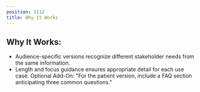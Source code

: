```yaml
---
position: 1112
title: Why It Works
---
```


## Why It Works:

- Audience-specific versions recognize different stakeholder needs from the same information.
- Length and focus guidance ensures appropriate detail for each use case.
Optional Add-On: "For the patient version, include a FAQ section anticipating three common questions."